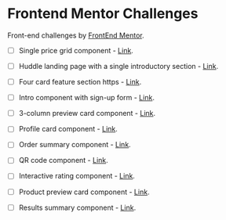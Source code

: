 # Frontend Mentor Challenges

Front-end challenges by <a href="https://www.frontendmentor.io/challenges" target="_blank" rel="noopener">FrontEnd Mentor</a>. 

- [ ] Single price grid component - <a href="https://www.frontendmentor.io/challenges/single-price-grid-component-5ce41129d0ff452fec5abbbc" target="_blank" rel="noopener">Link</a>. 
- [ ] Huddle landing page with a single introductory section - <a href="https://www.frontendmentor.io/challenges/huddle-landing-page-with-a-single-introductory-section-B_2Wvxgi0
" target="_blank" rel="noopener">Link</a>. 
- [ ] Four card feature section https - <a href="https://www.frontendmentor.io/challenges/single-price-grid-component-5ce41129d0ff452fec5abbbc" target="_blank" rel="noopener">Link</a>. 
- [ ] Intro component with sign-up form - <a href="https://www.frontendmentor.io/challenges/intro-component-with-signup-form-5cf91bd49edda32581d28fd1" target="_blank" rel="noopener">Link</a>.
- [ ] 3-column preview card component - <a href="https://www.frontendmentor.io/challenges/3column-preview-card-component-pH92eAR2" target="_blank" rel="noopener">Link</a>.
- [ ] Profile card component - <a href="https://www.frontendmentor.io/challenges/profile-card-component-cfArpWshJ" target="_blank" rel="noopener">Link</a>.
- [ ] Order summary component - <a href="https://www.frontendmentor.io/challenges/order-summary-component-QlPmajDUj" target="_blank" rel="noopener">Link</a>.
- [ ] QR code component - <a href="https://www.frontendmentor.io/challenges/qr-code-component-iux_sIO_H" target="_blank" rel="noopener">Link</a>.
- [ ] Interactive rating component - <a href="https://www.frontendmentor.io/challenges/interactive-rating-component-koxpeBUmI" target="_blank" rel="noopener">Link</a>.
- [ ] Product preview card component - <a href="https://www.frontendmentor.io/challenges/product-preview-card-component-GO7UmttRfa" target="_blank" rel="noopener">Link</a>.
- [ ] Results summary component - <a href="https://www.frontendmentor.io/challenges/results-summary-component-CE_K6s0maV" target="_blank" rel="noopener">Link</a>.



